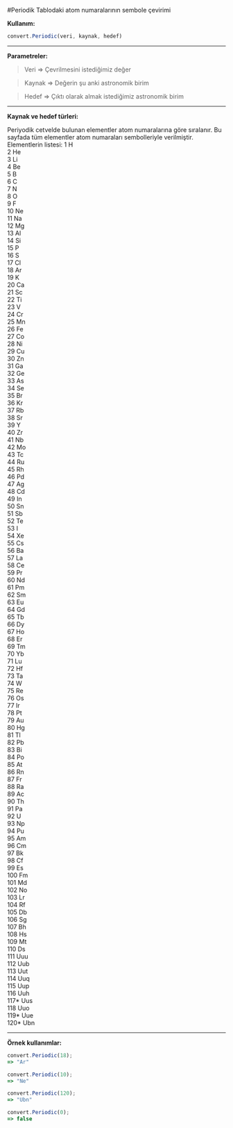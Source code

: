 #Periodik Tablodaki atom numaralarının sembole çevirimi

**Kullanım:**
```javascript
convert.Periodic(veri, kaynak, hedef)
```
----------


**Parametreler:**
> Veri => Çevrilmesini istediğimiz değer

> Kaynak => Değerin şu anki astronomik birim

> Hedef => Çıktı olarak almak istediğimiz astronomik birim


----------

**Kaynak ve hedef türleri:**

 Periyodik cetvelde bulunan elementler atom numaralarına göre sıralanır. Bu sayfada tüm elementler atom numaraları sembolleriyle verilmiştir.
Elementlerin listesi:
1      H  
2      He     
3      Li    
4      Be     
5      B    
6      C     
7      N     
8      O     
9      F     
10     Ne     
11     Na     
12     Mg     
13     Al     
14     Si     
15     P     
16     S     
17     Cl     
18     Ar     
19     K     
20     Ca     
21     Sc   
22     Ti     
23     V     
24     Cr     
25     Mn     
26     Fe     
27     Co     
28     Ni     
29     Cu     
30     Zn     
31     Ga     
32     Ge     
33     As     
34     Se     
35     Br     
36     Kr     
37     Rb     
38     Sr     
39     Y     
40     Zr     
41     Nb     
42     Mo     
43     Tc     
44     Ru     
45     Rh     
46     Pd     
47     Ag     
48     Cd     
49     In    
50     Sn    
51     Sb     
52     Te     
53     I     
54     Xe     
55     Cs     
56     Ba     
57     La     
58     Ce     
59     Pr     
60     Nd     
61     Pm     
62     Sm     
63     Eu     
64     Gd    
65     Tb     
66     Dy     
67     Ho     
68     Er   
69     Tm     
70     Yb     
71     Lu     
72     Hf     
73     Ta     
74     W     
75     Re     
76     Os     
77     Ir     
78     Pt     
79     Au     
80     Hg     
81     Tl     
82     Pb     
83     Bi     
84     Po     
85     At     
86     Rn     
87     Fr     
88     Ra     
89     Ac     
90     Th     
91     Pa     
92     U     
93     Np     
94     Pu     
95     Am     
96     Cm     
97     Bk     
98     Cf    
99     Es     
100    Fm     
101    Md     
102    No    
103    Lr     
104    Rf     
105    Db    
106    Sg    
107    Bh     
108    Hs     
109    Mt     
110    Ds    
111    Uuu     
112    Uub     
113    Uut     
114    Uuq    
115    Uup     
116    Uuh    
117*   Uus     
118    Uuo     
119*   Uue    
120*   Ubn    
  
----------

**Örnek kullanımlar:**

```javascript
convert.Periodic(18);
=> "Ar"

convert.Periodic(10);
=> "Ne"

convert.Periodic(120);
=> "Ubn"

convert.Periodic(0);
=> false
```

